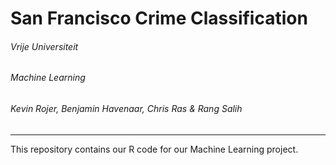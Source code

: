 # San Francisco Crime Classification
###### Vrije Universiteit
###### Machine Learning
###### Kevin Rojer, Benjamin Havenaar, Chris Ras & Rang Salih
  ____________________________________________________________________
  This repository contains our R code for our Machine Learning project.
